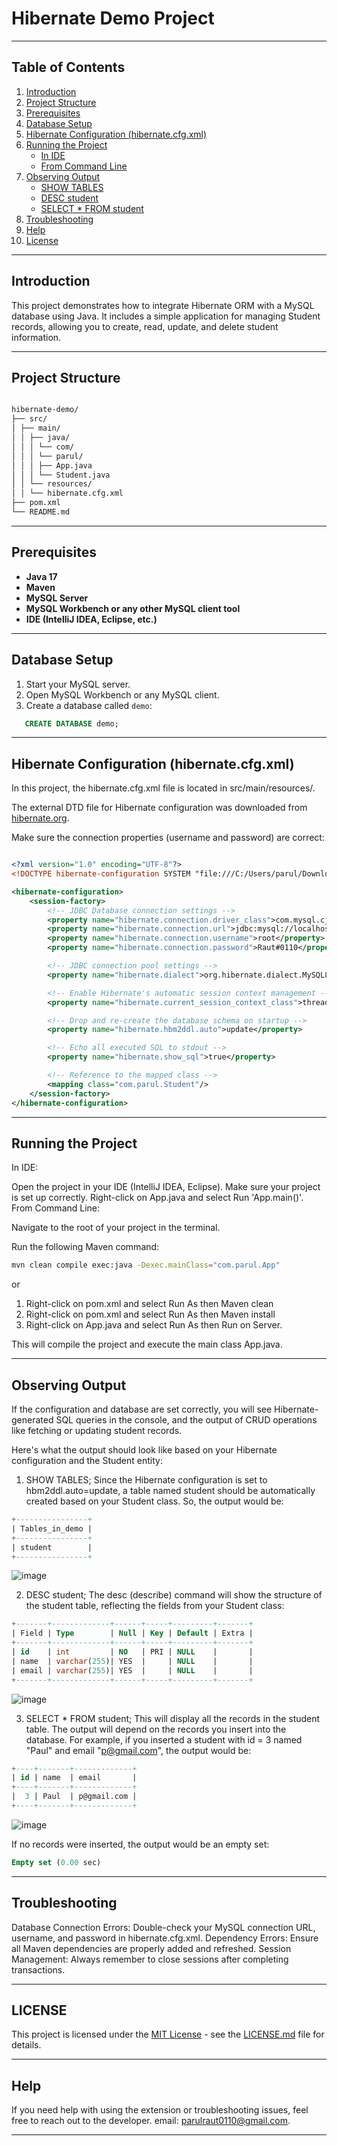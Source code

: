 # Hibernate Demo Project

---
## Table of Contents

1. [Introduction](#introduction)
2. [Project Structure](#project-structure)
3. [Prerequisites](#prerequisites)
4. [Database Setup](#database-setup)
5. [Hibernate Configuration (hibernate.cfg.xml)](#hibernate-configuration-hibernatecfgxml)
6. [Running the Project](#running-the-project)
   - [In IDE](#in-ide)
   - [From Command Line](#from-command-line)
7. [Observing Output](#observing-output)
   - [SHOW TABLES](#show-tables)
   - [DESC student](#desc-student)
   - [SELECT * FROM student](#select--from-student)
8. [Troubleshooting](#troubleshooting)
9. [Help](#help)
10. [License](#license)

---
## Introduction

This project demonstrates how to integrate Hibernate ORM with a MySQL database using Java. It includes a simple application for managing Student records, allowing you to create, read, update, and delete student information.

---
## Project Structure

```bash

hibernate-demo/
├── src/
│ ├── main/
│ │ ├── java/
│ │ │ └── com/
│ │ │ └── parul/
│ │ │ ├── App.java
│ │ │ └── Student.java
│ │ └── resources/
│ │ └── hibernate.cfg.xml
├── pom.xml
└── README.md

```
---
## Prerequisites

- **Java 17**
- **Maven**
- **MySQL Server**
- **MySQL Workbench or any other MySQL client tool**
- **IDE (IntelliJ IDEA, Eclipse, etc.)**
---
## Database Setup

1. Start your MySQL server.
2. Open MySQL Workbench or any MySQL client.
3. Create a database called `demo`:
```sql
   CREATE DATABASE demo;
```
---
## Hibernate Configuration (hibernate.cfg.xml)

In this project, the hibernate.cfg.xml file is located in src/main/resources/.

The external DTD file for Hibernate configuration was downloaded from [hibernate.org](https://hibernate.org/dtd/).

Make sure the connection properties (username and password) are correct:

```xml

<?xml version="1.0" encoding="UTF-8"?>
<!DOCTYPE hibernate-configuration SYSTEM "file:///C:/Users/parul/Downloads/hibernate-configuration-3.0.dtd">

<hibernate-configuration>
    <session-factory>
        <!-- JDBC Database connection settings -->
        <property name="hibernate.connection.driver_class">com.mysql.cj.jdbc.Driver</property>
        <property name="hibernate.connection.url">jdbc:mysql://localhost:3306/demo</property>
        <property name="hibernate.connection.username">root</property>
        <property name="hibernate.connection.password">Raut#0110</property>

        <!-- JDBC connection pool settings -->
        <property name="hibernate.dialect">org.hibernate.dialect.MySQL8Dialect</property>

        <!-- Enable Hibernate's automatic session context management -->
        <property name="hibernate.current_session_context_class">thread</property>

        <!-- Drop and re-create the database schema on startup -->
        <property name="hibernate.hbm2ddl.auto">update</property>

        <!-- Echo all executed SQL to stdout -->
        <property name="hibernate.show_sql">true</property>

        <!-- Reference to the mapped class -->
        <mapping class="com.parul.Student"/>
    </session-factory>
</hibernate-configuration>

```
---

## Running the Project
In IDE:

Open the project in your IDE (IntelliJ IDEA, Eclipse).
Make sure your project is set up correctly.
Right-click on App.java and select Run 'App.main()'.
From Command Line:

Navigate to the root of your project in the terminal.

Run the following Maven command:

```bash
mvn clean compile exec:java -Dexec.mainClass="com.parul.App"
```
or

1. Right-click on pom.xml and select Run As then  Maven clean
2. Right-click on pom.xml and select Run As then Maven install
3. Right-click on App.java and select Run As then Run on Server.

This will compile the project and execute the main class App.java.

---

## Observing Output
If the configuration and database are set correctly, you will see Hibernate-generated SQL queries in the console, and the output of CRUD operations like fetching or updating student records.

Here's what the output should look like based on your Hibernate configuration and the Student entity:

1. SHOW TABLES;
Since the Hibernate configuration is set to hbm2ddl.auto=update, a table named student should be automatically created based on your Student class. So, the output would be:

```sql
+----------------+
| Tables_in_demo |
+----------------+
| student        |
+----------------+

```
![image](https://github.com/user-attachments/assets/2ca4d2fc-4cc8-4495-8937-6caf4f599ced)


2. DESC student;
The desc (describe) command will show the structure of the student table, reflecting the fields from your Student class:
```sql
+-------+-------------+------+-----+---------+-------+
| Field | Type        | Null | Key | Default | Extra |
+-------+-------------+------+-----+---------+-------+
| id    | int         | NO   | PRI | NULL    |       |
| name  | varchar(255)| YES  |     | NULL    |       |
| email | varchar(255)| YES  |     | NULL    |       |
+-------+-------------+------+-----+---------+-------+

```

![image](https://github.com/user-attachments/assets/e7e2dd5e-fc7b-41cb-b329-27f808d0c760)


3. SELECT * FROM student;
This will display all the records in the student table. The output will depend on the records you insert into the database. For example, if you inserted a student with id = 3 named "Paul" and email "p@gmail.com", the output would be:
```sql
+----+-------+-------------+
| id | name  | email       |
+----+-------+-------------+
|  3 | Paul  | p@gmail.com |
+----+-------+-------------+

```
![image](https://github.com/user-attachments/assets/2c5655cc-d8b9-47e4-b779-d78005bed8e9)



   If no records were inserted, the output would be an empty set:

```sql
Empty set (0.00 sec)
```

---

## Troubleshooting
Database Connection Errors: Double-check your MySQL connection URL, username, and password in hibernate.cfg.xml.
Dependency Errors: Ensure all Maven dependencies are properly added and refreshed.
Session Management: Always remember to close sessions after completing transactions.

---

## LICENSE

This project is licensed under the [MIT License](https://opensource.org/licenses/MIT) - see the [LICENSE.md](https://github.com/parulraut0110/HibernateDemo/blob/main/LICENSE.md) file for details.

---

## Help
If you need help with using the extension or troubleshooting issues, feel free to reach out to the developer. email: parulraut0110@gmail.com.

---
